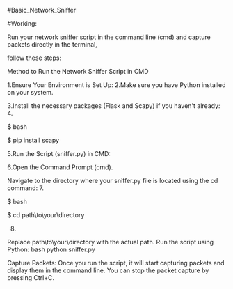 #Basic_Network_Sniffer

#Working:

Run your network sniffer script in the command line (cmd) and capture packets directly in the terminal, 

follow these steps:

Method to Run the Network Sniffer Script in CMD

1.Ensure Your Environment is Set Up:
2.Make sure you have Python installed on your system.

3.Install the necessary packages (Flask and Scapy) if you haven't already:
4.

$ bash

$ pip install  scapy


5.Run the Script (sniffer.py)  in CMD:

6.Open the Command Prompt (cmd).

Navigate to the directory where your sniffer.py file is located using the cd command:
7.

$ bash

$ cd path\to\your\directory

8.

Replace path\to\your\directory with the actual path.
Run the script using Python:
bash
python sniffer.py

Capture Packets:
Once you run the script, it will start capturing packets and display them in the command line.
You can stop the packet capture by pressing Ctrl+C.
